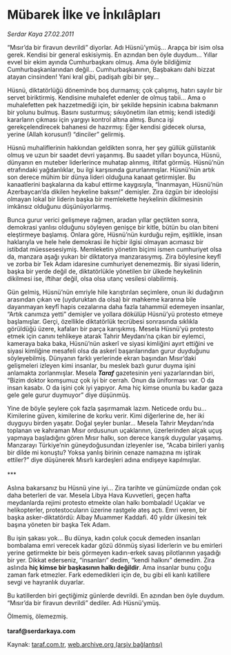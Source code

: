 # Mübarek İlke ve İnkılâpları

*Serdar Kaya 27.02.2011*

<div class="yazi"><p>“Mısır’da bir firavun devrildi” diyorlar. Adı Hüsnü’ymüş... Arapça bir isim olsa gerek. Kendisi bir general eskisiymiş. En azından ben öyle duydum... Yıllar evvel bir ekim ayında Cumhurbaşkanı olmuş. Ama öyle bildiğimiz Cumhurbaşkanlarından değil... Cumhurbaşkanının, Başbakanı dahi bizzat atayan cinsinden! Yani kral gibi, padişah gibi bir şey...</p>
<p>Hüsnü, diktatörlüğü döneminde boş durmamış; çok çalışmış, hatırı sayılır bir servet biriktirmiş. Kendisine muhalefet edenler de olmuş tabii... Ama o muhalefetten pek hazzetmediği için, bir şekilde hepsinin icabına bakmanın bir yolunu bulmuş. Basını susturmuş; sıkıyönetim ilan etmiş; kendi istediği kararların çıkması için yargıyı kontrol altına almış. Bunca işi gerekçelendirecek bahanesi de hazırmış: Eğer kendisi gidecek olursa, yerine (Allah korusun!) “dinciler” gelirmiş.</p>
<p>Hüsnü muhaliflerinin hakkından geldikten sonra, her şey güllük gülistanlık olmuş ve uzun bir saadet devri yaşanmış. Bu saadet yılları boyunca, Hüsnü, dünyanın en muteber liderlerince muhatap alınmış, iltifat görmüş. Hüsnü’nün etrafındaki yağdanlıklar, bu ilgi karşısında gururlanmışlar. Hüsnü’nün artık son derece mühim bir dünya lideri olduğuna kanaat getirmişler. Bu kanaatlerini başkalarına da kabul ettirme kaygısıyla, “İnanmayan, Hüsnü’nün Azerbaycan’da dikilen heykeline baksın!” demişler. Zira özgün bir ideolojisi olmayan lokal bir liderin başka bir memlekette heykelinin dikilmesinin imkânsız olduğunu düşünüyorlarmış.</p>
<p>Bunca gurur verici gelişmeye rağmen, aradan yıllar geçtikten sonra, demokrasi yanlısı olduğunu söyleyen genişçe bir kitle, bütün bu olan biteni eleştirmeye başlamış. Onlara göre, Hüsnü’nün kurduğu rejim, eşitlikle, insan haklarıyla ve hele hele demokrasi ile hiçbir ilgisi olmayan acımasız bir istibdat müessesesiymiş. Memleketin yönetim biçimi ismen cumhuriyet olsa da, manzara aşağı yukarı bir diktatorya manzarasıymış. Zira böylesine keyfî ve zorba bir Tek Adam idaresine cumhuriyet denemezmiş. Bir siyasi liderin, başka bir yerde değil de, diktatörlükle yönetilen bir ülkede heykelinin dikilmesi ise, iftihar değil, olsa olsa utanç vesilesi olabilirmiş.</p>
<p>Gün gelmiş, Hüsnü’nün emriyle hile karıştırılan seçimlere, onun iki dudağının arasından çıkan ve (uyduruktan da olsa) bir mahkeme kararına bile dayanmayan keyfî hapis cezalarına daha fazla tahammül edemeyen insanlar, “Artık canımıza yetti” demişler ve yollara dökülüp Hüsnü’yü protesto etmeye başlamışlar. Gerçi, özellikle diktatörlük tecrübesi sonrasında sıklıkla görüldüğü üzere, kafaları bir parça karışıkmış. Mesela Hüsnü’yü protesto etmek için canını tehlikeye atarak Tahrir Meydanı’na çıkan bir eylemci, kameraya baka baka, Hüsnü’nün askerî ve siyasi kimliğini ayırt ettiğini ve siyasi kimliğine mesafeli olsa da askerî başarılarından gurur duyduğunu söyleyebilmiş. Dünyanın farklı yerlerinde ekran başından Mısır’daki gelişmeleri izleyen kimi insanlar, bu meslek bazlı gurur duyma işini anlamakta zorlanmışlar. Mesela <b><i>Taraf</i></b> gazetesinin yeni yazarlarından biri, “Bizim doktor komşumuz çok iyi bir cerrah. Onun da üniforması var. O da insan kasabı. O da işini çok iyi yapıyor. Ama hiç kimse onunla bu kadar gaza gele gele gurur duymuyor” diye düşünmüş.</p>
<p>Yine de böyle şeylere çok fazla şaşırmamak lazım. Neticede ordu bu... Kimilerine güven, kimilerine de korku verir. Kimi diğerlerine de, her iki duyguyu birden yaşatır. Doğal şeyler bunlar... Mesela Tahrir Meydanı’nda toplanan ve kahraman Mısır ordusunun uçaklarının, üzerlerinden alçak uçuş yapmaya başladığını gören Mısır halkı, son derece karışık duygular yaşamış. Manzarayı Türkiye’nin güneydoğusundan izleyenler ise, “Acaba birileri yanlış bir dilde mi konuştu? Yoksa yanlış birinin cenaze namazına mı iştirak ettiler?” diye düşünerek Mısırlı kardeşleri adına endişeye kapılmışlar.<br/><br/>***</p>
<p>Aslına bakarsanız bu Hüsnü yine iyi... Zira tarihte ve günümüzde ondan çok daha beterleri de var. Mesela Libya Hava Kuvvetleri, geçen hafta meydanlarda rejimi protesto etmekte olan halkı bombaladı! Uçaklar ve helikopterler, protestocuların üzerine rastgele ateş açtı. Emri veren, bir başka asker-diktatördü: Albay Muammer Kaddafi. 40 yıldır ülkesini tek başına yöneten bir başka Tek Adam.</p>
<p>Bu işin şakası yok... Bu dünya, kadın çoluk çocuk demeden insanları bombalama emri verecek kadar gözü dönmüş siyasi liderlerin ve bu emirleri yerine getirmekte bir beis görmeyen kadın-erkek savaş pilotlarının yaşadığı bir yer. Dikkat ederseniz, “insanları” dedim, “kendi halkını” demedim. Zira aslında <b>hiç kimse bir başkasının halkı değildir</b>. Ama insanlar bunu çoğu zaman fark etmezler. Fark edemedikleri için de, bu gibi eli kanlı katillere sevgi ve hayranlık duyarlar.</p>
<p>Bu katillerden biri geçtiğimiz günlerde devrildi. En azından ben öyle duydum. “Mısır’da bir firavun devrildi” dediler. Adı Hüsnü’ymüş.</p>
<p>Ölmemiş, ölemezmiş.<br/><br/><b>taraf@serdarkaya.com</b></p>
</div>

Kaynak: [taraf.com.tr](http://www.taraf.com.tr:80/serdar-kaya/makale-mubarek-ilke-ve-inkilaplari.htm), [web.archive.org (arşiv bağlantısı)](http://web.archive.org/web/20131213011223/http://www.taraf.com.tr:80/serdar-kaya/makale-mubarek-ilke-ve-inkilaplari.htm)
